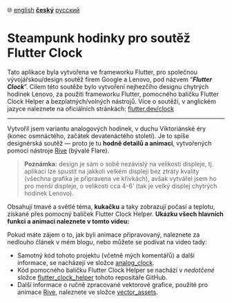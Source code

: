 ﻿:globe_with_meridians:  [english](README.md)    <u>**český**</u>    [русский](README.ru.md)

# Steampunk hodinky pro soutěž Flutter Clock

Tato aplikace byla vytvořena ve frameworku Flutter, pro společnou vývojářskou/design soutěž firem Google a Lenovo, pod názvem “***Flutter Clock***”. Cílem této soutěže bylo vytvoření nejhezčího designu chytrých hodinek Lenovo, za použiti frameworku Flutter, pomocného baličku Flutter Clock Helper a bezplatných/volných nástrojů. Více o soutěži, v anglickém jazyce naleznete na oficiálních stránkách: [flutter.dev/clock](https://flutter.dev/clock)

------

Vytvořil jsem variantu analogových hodinek, v duchu Viktoriánské éry (konec osmnáctého, začátek devatenáctého století). Je to spíše designérská soutěž — proto je tu **hodně detailů a animaci**, vytvořených pomoci nástroje [Rive](https://rive.app) (bývalé Flare).

> **Poznámka:** design je sám o sobě nezávislý na velikosti displeje, tj. aplikaci lze spustit na jakkoli velkém displeji bez ztráty kvality (všechna grafika je připravena ve křivkách), avšak vytvářel jsem ho pro menší displeje, o velikosti cca 4-6’ (tak je velký displej chytrých hodinek Lenovo).

Obsahují tmavé a světlé téma, **kukačku** a taky zobrazují počasí a teplotu, získané přes pomocný balíček Flutter Clock Helper. **Ukázku všech hlavních funkci a animaci naleznete v tomto videu:**

Pokud máte zájem o to, jak byli animace připravovaný, naleznete za nedlouho článek v mém blogu, nebo můžete se podívat na video tady:

* Samotný kód tohoto projektu (včetně mých komentářů) а další informace, se nacházejí ve složce [analog_clock](./analog_clock).
* Kód pomocného baličku Flutter Clock Helper se nachází v *nedotčené* složce [flutter_clock_helper](./flutter_clock_helper) tohoto repositáře GitHub.
* Další informace o ručně zpracované vektorové grafice, použité pro animace [Rive](https://rive.app), naleznete ve složce [vector_assets](./vector_assets).